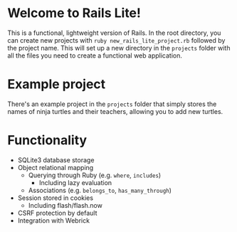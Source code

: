 # Welcome to Rails Lite!
This is a functional, lightweight version of Rails. In the root directory, you can create new projects with `ruby new_rails_lite_project.rb` followed by the project name. This will set up a new directory in the `projects` folder with all the files you need to create a functional web application.

# Example project
There's an example project in the `projects` folder that simply stores the names of ninja turtles and their teachers, allowing you to add new turtles.

# Functionality
- SQLite3 database storage
- Object relational mapping
  - Querying through Ruby (e.g. `where`, `includes`)
    - Including lazy evaluation
  - Associations (e.g. `belongs_to`, `has_many_through`)
- Session stored in cookies
  - Including flash/flash.now
- CSRF protection by default
- Integration with Webrick
